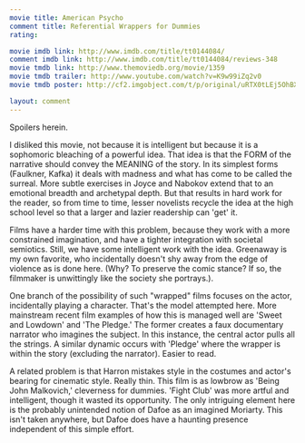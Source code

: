 ```yaml
---
movie title: American Psycho
comment title: Referential Wrappers for Dummies
rating: 

movie imdb link: http://www.imdb.com/title/tt0144084/
comment imdb link: http://www.imdb.com/title/tt0144084/reviews-348
movie tmdb link: http://www.themoviedb.org/movie/1359
movie tmdb trailer: http://www.youtube.com/watch?v=K9w99iZq2v0
movie tmdb poster: http://cf2.imgobject.com/t/p/original/uRTX0tLEj5OhBXKhAMID7lSUQfI.jpg

layout: comment
---
```


Spoilers herein.

I disliked this movie, not because it is intelligent but because it is a sophomoric bleaching of a powerful idea. That idea is that the FORM of the narrative should convey the MEANING of the story. In its simplest forms (Faulkner, Kafka) it deals with madness and what has come to be called the surreal. More subtle exercises in Joyce and Nabokov extend that to an emotional breadth and archetypal depth. But that results in hard work for the reader, so from time to time, lesser novelists recycle the idea at the high school level so that a larger and lazier readership can 'get' it.

Films have a harder time with this problem, because they work with a more constrained imagination, and have a tighter integration with societal semiotics. Still, we have some intelligent work with the idea. Greenaway is my own favorite, who incidentally doesn't shy away from the edge of violence as is done here. (Why? To preserve the comic stance? If so, the filmmaker is unwittingly like the society she portrays.).

One branch of the possibility of such "wrapped" films focuses on the actor, incidentally playing a character. That's the model attempted here. More mainstream recent film examples of how this is managed well are 'Sweet and Lowdown' and 'The Pledge.' The former creates a faux documentary narrator who imagines the subject. In this instance, the central actor pulls all the strings. A similar dynamic occurs with 'Pledge' where the wrapper is within the story (excluding the narrator). Easier to read.

A related problem is that Harron mistakes style in the costumes and actor's bearing for cinematic style. Really thin. This film is as lowbrow as 'Being John Malkovich,' cleverness for dummies. 'Fight Club' was more artful and intelligent, though it wasted its opportunity. The only intriguing element here is the probably unintended notion of Dafoe as an imagined Moriarty. This isn't taken anywhere, but Dafoe does have a haunting presence independent of this simple effort.